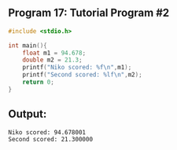 ## Program 17: Tutorial Program #2
```c
#include <stdio.h>

int main(){
    float m1 = 94.678;
    double m2 = 21.3;
    printf("Niko scored: %f\n",m1);
    printf("Second scored: %lf\n",m2);
    return 0;
}
```
## Output:
```
Niko scored: 94.678001
Second scored: 21.300000
```
